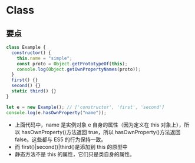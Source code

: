 # Class

## 要点

```js
class Example {
  constructor() {
    this.name = "simple";
    const proto = Object.getPrototypeOf(this);
    console.log(Object.getOwnPropertyNames(proto));
  }
  first() {}
  second() {}
  static third() {}
}

let e = new Example(); // ['constructor', 'first', 'second']
console.log(e.hasOwnProperty("name"));
```

- 上面代码中，name 是实例对象 e 自身的属性（因为定义在 this 对象上），所以 hasOwnProperty()方法返回 true，所以 hasOwnProperty()方法返回 false。这些都与 ES5 的行为保持一致。
- 而 first()|second()|third()是添加到 this 的原型中
- 静态方法不是 this 的属性，它们只是类自身的属性。
